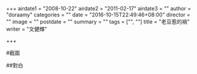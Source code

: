 +++
airdate1 = "2008-10-22"
airdate2 = "2011-02-17"
airdate3 = ""
author = "doraamy"
categories = ""
date = "2016-10-15T22:49:46+08:00"
director = ""
image = ""
postdate = ""
summary = ""
tags = ["", ""]
title = "老豆惹的禍"
writer = "文健輝"

+++

#截圖

##對白